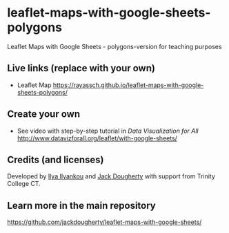 # leaflet-maps-with-google-sheets-polygons
Leaflet Maps with Google Sheets - polygons-version for teaching purposes

## Live links (replace with your own)
- Leaflet Map https://rayassch.github.io/leaflet-maps-with-google-sheets-polygons/

## Create your own
- See video with step-by-step tutorial in *Data Visualization for All* http://www.datavizforall.org/leaflet/with-google-sheets/

## Credits (and licenses)
Developed by [Ilya Ilyankou](https://github.com/ilyankou) and [Jack Dougherty](https://github.com/jackdougherty) with support from Trinity College CT.

## Learn more in the main repository
https://github.com/jackdougherty/leaflet-maps-with-google-sheets/
